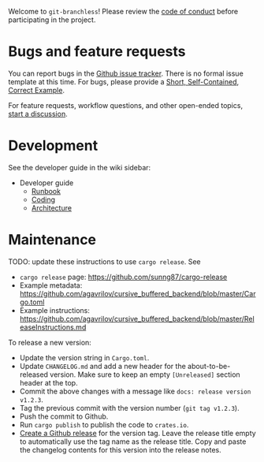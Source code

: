 Welcome to `git-branchless`! Please review the [code of conduct](/CODE_OF_CONDUCT.md) before participating in the project.

# Bugs and feature requests

You can report bugs in the [Github issue tracker](https://github.com/arxanas/git-branchless/issues). There is no formal issue template at this time. For bugs, please provide a [Short, Self-Contained, Correct Example](http://sscce.org/).

For feature requests, workflow questions, and other open-ended topics, [start a discussion](https://github.com/arxanas/git-branchless/discussions).

# Development

See the developer guide in the wiki sidebar:

* Developer guide
  * [Runbook](https://github.com/arxanas/git-branchless/wiki/Runbook)
  * [Coding](https://github.com/arxanas/git-branchless/wiki/Coding)
  * [Architecture](https://github.com/arxanas/git-branchless/wiki/Architecture)

# Maintenance

TODO: update these instructions to use `cargo release`. See
* `cargo release` page: https://github.com/sunng87/cargo-release
* Example metadata: https://github.com/agavrilov/cursive_buffered_backend/blob/master/Cargo.toml
* Example instructions: https://github.com/agavrilov/cursive_buffered_backend/blob/master/ReleaseInstructions.md

To release a new version:

* Update the version string in `Cargo.toml`.
* Update `CHANGELOG.md` and add a new header for the about-to-be-released version. Make sure to keep an empty `[Unreleased]` section header at the top.
* Commit the above changes with a message like `docs: release version v1.2.3`.
* Tag the previous commit with the version number (`git tag v1.2.3`).
* Push the commit to Github.
* Run `cargo publish` to publish the code to `crates.io`.
* [Create a Github release](https://github.com/arxanas/git-branchless/releases/new) for the version tag. Leave the release title empty to automatically use the tag name as the release title. Copy and paste the changelog contents for this version into the release notes.
